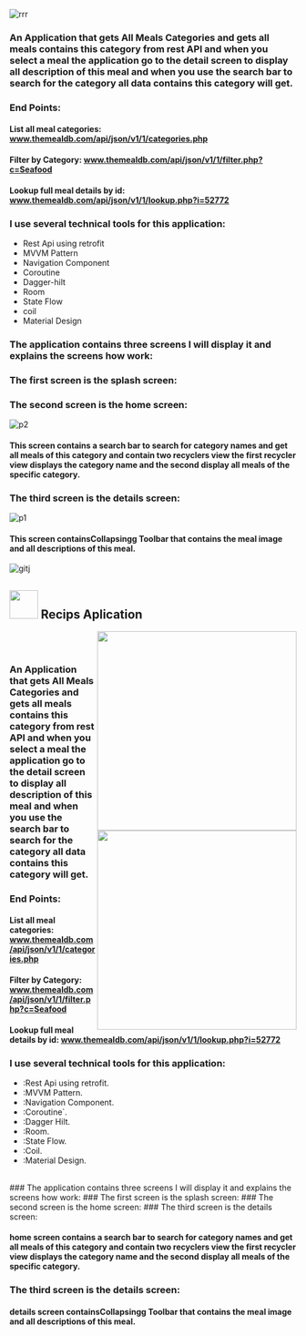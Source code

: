 

![rrr](https://github.com/rehamYahia/RecipsAPP/assets/63594588/fac0fbc2-3366-4798-9f6b-f19ecbba9914)





### An Application that gets All  Meals Categories and gets all meals contains this category from rest API and when you select a meal the application go to the detail screen to display all description of this meal and when you use the search bar to search for the category all data contains this category will get.
### End Points:
#### List all meal categories: www.themealdb.com/api/json/v1/1/categories.php
#### Filter by Category: www.themealdb.com/api/json/v1/1/filter.php?c=Seafood
#### Lookup full meal details by id: www.themealdb.com/api/json/v1/1/lookup.php?i=52772
### I use several technical tools for this application:
- Rest Api using retrofit
- MVVM Pattern
- Navigation Component
- Coroutine
- Dagger-hilt
- Room
- State Flow
- coil
- Material Design
### The application contains three screens I will display it and explains the screens how work:
### The first screen is the splash screen:
### The second screen is the home screen:
![p2](https://github.com/rehamYahia/RecipsAPP/assets/63594588/570afe69-4299-4808-8945-67ae2d77ddca)
#### This screen contains a search bar to search for category names and get all meals of this category and contain two recyclers view the first recycler view displays the category name and the second display all meals of the specific category.
### The third screen is the details screen:
  ![p1](https://github.com/rehamYahia/RecipsAPP/assets/63594588/43891cba-7b31-407f-929a-980c85bb4165)
  
#### This screen containsCollapsingg Toolbar that contains the meal image and all descriptions of this meal.  

![gitj](https://github.com/rehamYahia/RecipsAPP/assets/63594588/f6956ebc-d0b4-42fe-b18f-c14957af9c6a)


## <picture><img src = "https://github.com/rehamYahia/RecipsAPP/assets/63594588/f6956ebc-d0b4-42fe-b18f-c14957af9c6a" width = 50px></picture> Recips Aplication

<picture> <img align="right" src="https://github.com/rehamYahia/RecipsAPP/assets/63594588/570afe69-4299-4808-8945-67ae2d77ddca" width = 350px></picture>
<picture> <img align="right" src="https://github.com/rehamYahia/RecipsAPP/assets/63594588/43891cba-7b31-407f-929a-980c85bb4165" width = 350px></picture>

<br><br>
### An Application that gets All  Meals Categories and gets all meals contains this category from rest API and when you select a meal the application go to the detail screen to display all description of this meal and when you use the search bar to search for the category all data contains this category will get.
### End Points:
#### List all meal categories: www.themealdb.com/api/json/v1/1/categories.php
#### Filter by Category: www.themealdb.com/api/json/v1/1/filter.php?c=Seafood
#### Lookup full meal details by id: www.themealdb.com/api/json/v1/1/lookup.php?i=52772
### I use several technical tools for this application:


- :Rest Api using retrofit.
- :MVVM Pattern.
- :Navigation Component.
- :Coroutine`.
- :Dagger Hilt.
- :Room.
- :State Flow.
- :Coil.
- :Material Design.
<br>
### The application contains three screens I will display it and explains the screens how work:
### The first screen is the splash screen:
### The second screen is the home screen:
### The third screen is the details screen:

#### home screen contains a search bar to search for category names and get all meals of this category and contain two recyclers view the first recycler view displays the category name and the second display all meals of the specific category.
### The third screen is the details screen:
#### details screen containsCollapsingg Toolbar that contains the meal image and all descriptions of this meal.  





